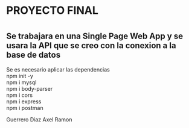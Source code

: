 <h1>PROYECTO FINAL<h1>
<h2>Se trabajara en una Single Page Web App y se usara la API que se creo con la conexion a la base de datos</h3>
<p>Se es necesario aplicar las dependencias <br>
    npm init -y<br>
    npm i mysql<br>
    npm i body-parser<br>
    npm i cors<br>
    npm i express<br>
    npm i postman<br>
<p>
<p>Guerrero Diaz Axel Ramon </p>